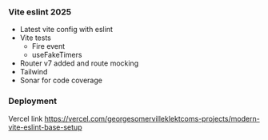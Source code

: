 ### Vite eslint 2025

- Latest vite config with eslint
- Vite tests
  - Fire event
  - useFakeTimers
- Router v7 added and route mocking
- Tailwind
- Sonar for code coverage

### Deployment

Vercel link
https://vercel.com/georgesomervilleklektcoms-projects/modern-vite-eslint-base-setup

